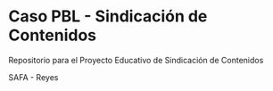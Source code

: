 # Caso PBL - Sindicación de Contenidos
Repositorio para el Proyecto Educativo de Sindicación de Contenidos

SAFA - Reyes
